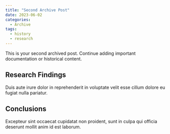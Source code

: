 ```yaml
---
title: "Second Archive Post"
date: 2023-06-02
categories:
  - Archive
tags:
  - history
  - research
---
```


This is your second archived post. Continue adding important documentation or historical content.

## Research Findings

Duis aute irure dolor in reprehenderit in voluptate velit esse cillum dolore eu fugiat nulla pariatur.

## Conclusions

Excepteur sint occaecat cupidatat non proident, sunt in culpa qui officia deserunt mollit anim id est laborum.